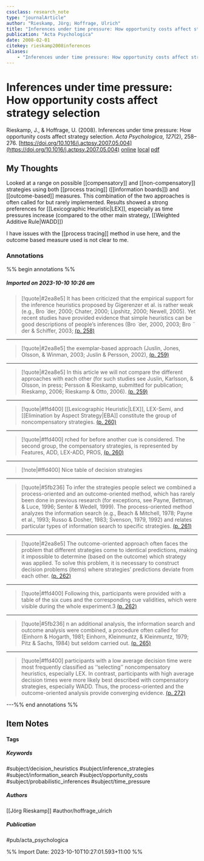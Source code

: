 ```yaml
---
cssclass: research_note
type: "journalArticle"
author: "Rieskamp, Jörg; Hoffrage, Ulrich"
title: "Inferences under time pressure: How opportunity costs affect strategy selection"
publication: "Acta Psychologica"
date: 2008-02-01
citekey: rieskamp2008inferences
aliases: 
    - "Inferences under time pressure: How opportunity costs affect strategy selection"
---
```


# Inferences under time pressure: How opportunity costs affect strategy selection

Rieskamp, J., & Hoffrage, U. (2008). Inferences under time pressure: How opportunity costs affect strategy selection. _Acta Psychologica_, _127_(2), 258–276. [https://doi.org/10.1016/j.actpsy.2007.05.004](https://doi.org/10.1016/j.actpsy.2007.05.004)
[online](http://zotero.org/users/local/kZl3QdXV/items/Y492RDQ6) [local](zotero://select/library/items/Y492RDQ6) [pdf](file:///home/gjc216/Zotero/storage/AP69ULRK/Rieskamp%20and%20Hoffrage%20-%202008%20-%20Inferences%20under%20time%20pressure%20How%20opportunity%20co.pdf)

## My Thoughts

Looked at a range on possible [[compensatory]] and [[non-compensatory]] strategies using both [[process tracing]] ([[information boards]]) and [[outcome-based]] measures. This combination of the two approaches is often called for but rarely implemented. Results showed a strong preferences for [[Lexicographic Heuristic|LEX]], especially as time pressures increase (compared to the other main strategy, [[Weighted Additive Rule|WADD]])

I have issues with the [[process tracing]] method in use here, and the outcome based measure used is not clear to me.
 
### Annotations

%% begin annotations %%
##### Imported on 2023-10-10 10:26 am
>[!quote|#2ea8e5]
>It has been criticized that the empirical support for the inference heuristics proposed by Gigerenzer et al. is rather weak (e.g., Bro ̈ der, 2000; Chater, 2000; Lipshitz, 2000; Newell, 2005). Yet recent studies have provided evidence that simple heuristics can be good descriptions of people’s inferences (Bro ̈ der, 2000, 2003; Bro ̈ der & Schiffer, 2003; [(p. 258)](zotero://open-pdf/library/items/AP69ULRK?page=258&annotation=HC28784G)

---
>[!quote|#2ea8e5]
>the exemplar-based approach (Juslin, Jones, Olsson, & Winman, 2003; Juslin & Persson, 2002), [(p. 259)](zotero://open-pdf/library/items/AP69ULRK?page=259&annotation=BUV5DXJ2)

---
>[!quote|#2ea8e5]
>In this article we will not compare the different approaches with each other (for such studies see Juslin, Karlsson, & Olsson, in press; Persson & Rieskamp, submitted for publication; Rieskamp, 2006; Rieskamp & Otto, 2006). [(p. 259)](zotero://open-pdf/library/items/AP69ULRK?page=259&annotation=RS8LHMJH)

---
>[!quote|#ffd400]
>[[Lexicographic Heuristic|LEX]], LEX-Semi, and [[Elimination by Aspect Strategy|EBA]] constitute the group of noncompensatory strategies. [(p. 260)](zotero://open-pdf/library/items/AP69ULRK?page=260&annotation=UAV4SQ9K)

---
>[!quote|#ffd400]
>rched for before another cue is considered. The second group, the compensatory strategies, is represented by Features, ADD, LEX-ADD, PROS, [(p. 260)](zotero://open-pdf/library/items/AP69ULRK?page=260&annotation=LB87VMNU)

---
>[!note|#ffd400]
> Nice table of decision strategies

---
>[!quote|#5fb236]
>To infer the strategies people select we combined a process-oriented and an outcome-oriented method, which has rarely been done in previous research (for exceptions, see Payne, Bettman, & Luce, 1996; Senter & Wedell, 1999). The process-oriented method analyzes the information search (e.g., Beach & Mitchell, 1978; Payne et al., 1993; Russo & Dosher, 1983; Svenson, 1979, 1992) and relates particular types of information search to specific strategies. [(p. 261)](zotero://open-pdf/library/items/AP69ULRK?page=261&annotation=928VFF7R)

---
>[!quote|#2ea8e5]
>The outcome-oriented approach often faces the problem that different strategies come to identical predictions, making it impossible to determine (based on the outcome) which strategy was applied. To solve this problem, it is necessary to construct decision problems (items) where strategies’ predictions deviate from each other. [(p. 262)](zotero://open-pdf/library/items/AP69ULRK?page=262&annotation=ZYKCTFFH)

---
>[!quote|#ffd400]
>Following this, participants were provided with a table of the six cues and the corresponding cue validities, which were visible during the whole experiment.3 [(p. 262)](zotero://open-pdf/library/items/AP69ULRK?page=262&annotation=ZVNV4ZFL)

---
>[!quote|#5fb236]
>n an additional analysis, the information search and outcome analysis were combined, a procedure often called for (Einhorn & Hogarth, 1981; Einhorn, Kleinmuntz, & Kleinmuntz, 1979; Pitz & Sachs, 1984) but seldom carried out. [(p. 265)](zotero://open-pdf/library/items/AP69ULRK?page=265&annotation=36YPLHCW)

---
>[!quote|#ffd400]
>participants with a low average decision time were most frequently classified as ‘‘selecting’’ noncompensatory heuristics, especially LEX. In contrast, participants with high average decision times were more likely best described with compensatory strategies, especially WADD. Thus, the process-oriented and the outcome-oriented analysis provide converging evidence. [(p. 272)](zotero://open-pdf/library/items/AP69ULRK?page=272&annotation=7UARZR6S)

---%% end annotations %%

## Item Notes

#### Tags

##### Keywords

#subject/decision_heuristics #subject/inference_strategies #subject/information_search #subject/opportunity_costs #subject/probabilistic_inferences #subject/time_pressure

##### Authors

[[Jörg Rieskamp]] #author/hoffrage_ulrich

##### Publication

#pub/acta_psychologica


%% Import Date: 2023-10-10T10:27:01.593+11:00 %%
